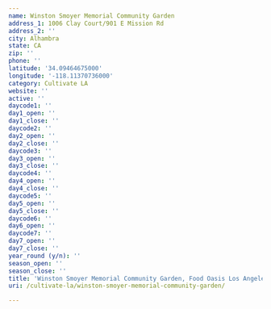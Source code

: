 ```yaml
---
name: Winston Smoyer Memorial Community Garden
address_1: 1006 Clay Court/901 E Mission Rd
address_2: ''
city: Alhambra
state: CA
zip: ''
phone: ''
latitude: '34.09464675000'
longitude: '-118.11370736000'
category: Cultivate LA
website: ''
active: ''
daycode1: ''
day1_open: ''
day1_close: ''
daycode2: ''
day2_open: ''
day2_close: ''
daycode3: ''
day3_open: ''
day3_close: ''
daycode4: ''
day4_open: ''
day4_close: ''
daycode5: ''
day5_open: ''
day5_close: ''
daycode6: ''
day6_open: ''
daycode7: ''
day7_open: ''
day7_close: ''
year_round (y/n): ''
season_open: ''
season_close: ''
title: 'Winston Smoyer Memorial Community Garden, Food Oasis Los Angeles'
uri: /cultivate-la/winston-smoyer-memorial-community-garden/

---
```

